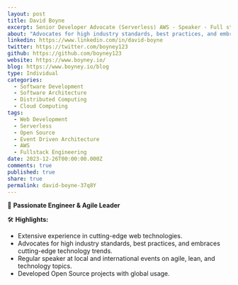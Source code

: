 ```yaml
---
layout: post
title: David Boyne
excerpt: Senior Developer Advocate (Serverless) AWS - Speaker - Full stack developer
about: "Advocates for high industry standards, best practices, and embraces cutting-edge technology trends"
linkedin: https://www.linkedin.com/in/david-boyne
twitter: https://twitter.com/boyney123
github: https://github.com/boyney123
website: https://www.boyney.io/
blog: https://www.boyney.io/blog
type: Individual
categories:
  - Software Development
  - Software Architecture
  - Distributed Computing
  - Cloud Computing
tags:
  - Web Development
  - Serverless
  - Open Source
  - Event Driven Architecture
  - AWS
  - Fullstack Engineering
date: 2023-12-26T00:00:00.000Z
comments: true
published: true
share: true
permalink: david-boyne-37q8Y
---
```

🚀 **Passionate Engineer & Agile Leader**

🛠 **Highlights:**
- Extensive experience in cutting-edge web technologies.
- Advocates for high industry standards, best practices, and embraces cutting-edge technology trends.
- Regular speaker at local and international events on agile, lean, and technology topics.
- Developed Open Source projects with global usage.

